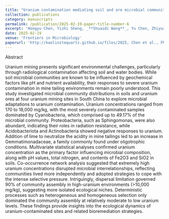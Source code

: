 ```yaml
---
title: "Uranium contamination mediating soil and ore microbial community assembly at four mining sites, South China"
collection: publications
category: manuscripts
permalink: /publication/2025-02-19-paper-title-number-6
excerpt: 'Hongyu Chen, Yizhi Sheng, _**Shuaidi Wang**_, Yu Chen, Zhiyuan Qiao, Huaming Guo, and Hailiang Dong'
date: 2025-02-19
venue: 'Frontiers in Microbiology'
paperurl: 'http://kaolinitequartz.github.io/files/2025, Chen et al., FM.pdf'
---
```

Abstract

Uranium mining presents significant environmental challenges, particularly through radiological contamination affecting soil and water bodies. While soil microbial communities are known to be influenced by geochemical factors like pH and nutrient availability, their responses to severe uranium contamination in mine tailing environments remain poorly understood. This study investigated microbial community distributions in soils and uranium ores at four uranium mining sites in South China to explore microbial adaptations to uranium contamination. Uranium concentrations ranged from 170 to 18,000 mg/kg, with the most severely contaminated samples dominated by Cyanobacteria, which comprised up to 49.17% of the microbial community. Proteobacteria, such as Sphingomonas, were also abundant, indicating their roles in radiation resistance, while Acidobacteriota and Actinobacteria showed negative responses to uranium. Addition of lime to neutralize the acidity in mine tailings led to an increase in Gemmatimonadaceae, a family commonly found under oligotrophic conditions. Multivariate statistical analyses confirmed uranium concentration as the primary factor influencing microbial composition, along with pH values, total nitrogen, and contents of Fe2O3 and SiO2 in soils. Co-occurrence network analysis suggested that extremely high uranium concentrations disrupted microbial interrelationships, reflecting communities lived more independently and adopted strategies to cope with the intense selective pressure. Intriguingly, dispersal limitation governed 90% of community assembly in high-uranium environments (>10,000 mg/kg), suggesting more isolated ecological niches. Deterministic processes such as heterogeneous and homogeneous selection only dominated the community assembly at relatively moderate to low uranium levels. These findings provide insights into the ecological dynamics of uranium-contaminated sites and related bioremediation strategies.
